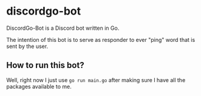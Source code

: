 # discordgo-bot
DiscordGo-Bot is a Discord bot written in Go.

The intention of this bot is to serve as responder to ever "ping" word that is sent by the user.

## How to run this bot?

Well, right now I just use `go run main.go` after making sure I have all the packages available to me.

